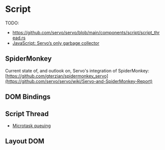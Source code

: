 <!-- TODO: needs copyediting -->

# Script

TODO:

- <https://github.com/servo/servo/blob/main/components/script/script_thread.rs>
- [JavaScript: Servo’s only garbage collector](https://research.mozilla.org/2014/08/26/javascript-servos-only-garbage-collector/)

## SpiderMonkey

Current state of, and outlook on, Servo's integration of SpiderMonkey: [https://github.com/gterzian/spidermonkey_servo](https://github.com/servo/servo/wiki/Servo-and-SpiderMonkey-Report)

## DOM Bindings

## Script Thread

- [Microtask queuing](microtask.md)

## Layout DOM
